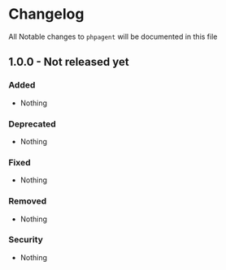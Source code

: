 # Changelog

All Notable changes to `phpagent` will be documented in this file

## 1.0.0 - Not released yet

### Added
- Nothing

### Deprecated
- Nothing

### Fixed
- Nothing

### Removed
- Nothing

### Security
- Nothing
